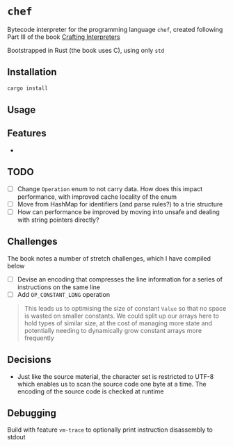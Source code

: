 # `chef`

Bytecode interpreter for the programming language `chef`, created following Part III of the book [Crafting Interpreters](https://craftinginterpreters.com/)

Bootstrapped in Rust (the book uses C), using only `std`

## Installation

```rust
cargo install
```

## Usage

## Features

-

## TODO

- [ ] Change `Operation` enum to not carry data. How does this impact performance, with improved cache locality of the enum
- [ ] Move from HashMap for identifiers (and parse rules?) to a trie structure
- [ ] How can performance be improved by moving into unsafe and dealing with string pointers directly?

## Challenges

The book notes a number of stretch challenges, which I have compiled below

- [ ] Devise an encoding that compresses the line information for a series of instructions on the same line
- [ ] Add `OP_CONSTANT_LONG` operation

> This leads us to optimising the size of constant `Value` so that no space is wasted on smaller constants. We could split up our arrays here to hold types of similar size, at the cost of managing more state and potentially needing to dynamically grow constant arrays more frequently

## Decisions

- Just like the source material, the character set is restricted to UTF-8 which enables us to scan the source code one byte at a time. The encoding of the source code is checked at runtime

## Debugging

Build with feature `vm-trace` to optionally print instruction disassembly to stdout
